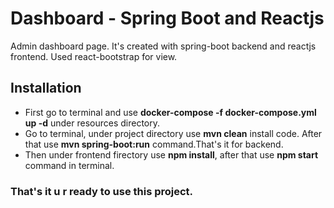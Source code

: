 # Dashboard - Spring Boot and Reactjs
Admin dashboard page. It's created with spring-boot backend and reactjs frontend. Used react-bootstrap for view.

## Installation
* First go to terminal and use **docker-compose -f docker-compose.yml up -d** under resources directory.
* Go to terminal, under project directory use **mvn clean** install code. After that use **mvn spring-boot:run** command.That's it for backend.
* Then under frontend firectory use **npm install**, after that use **npm start** command in terminal.

### That's it u r ready to use this project.
